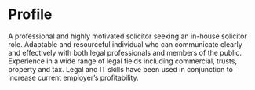 # Profile											

A professional and highly motivated solicitor seeking an in-house solicitor role. Adaptable and resourceful individual who can communicate clearly and effectively with both legal professionals and members of the public. Experience in a wide range of legal fields including commercial, trusts, property and tax. Legal and IT skills have been used in conjunction to increase current employer’s profitability.    

